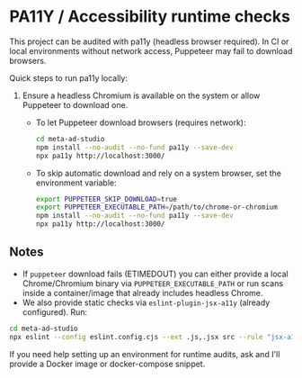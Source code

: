 PA11Y / Accessibility runtime checks
===================================

This project can be audited with pa11y (headless browser required). In CI or local environments without network access, Puppeteer may fail to download browsers.

Quick steps to run pa11y locally:

1. Ensure a headless Chromium is available on the system or allow Puppeteer to download one.

   - To let Puppeteer download browsers (requires network):

     ```bash
     cd meta-ad-studio
     npm install --no-audit --no-fund pa11y --save-dev
     npx pa11y http://localhost:3000/
     ```

   - To skip automatic download and rely on a system browser, set the environment variable:

     ```bash
     export PUPPETEER_SKIP_DOWNLOAD=true
     export PUPPETEER_EXECUTABLE_PATH=/path/to/chrome-or-chromium
     npm install --no-audit --no-fund pa11y --save-dev
     npx pa11y http://localhost:3000/
     ```

Notes
-----
- If `puppeteer` download fails (ETIMEDOUT) you can either provide a local Chrome/Chromium binary via `PUPPETEER_EXECUTABLE_PATH` or run scans inside a container/image that already includes headless Chrome.
- We also provide static checks via `eslint-plugin-jsx-a11y` (already configured). Run:

```bash
cd meta-ad-studio
npx eslint --config eslint.config.cjs --ext .js,.jsx src --rule "jsx-a11y/alt-text:warn"
```

If you need help setting up an environment for runtime audits, ask and I'll provide a Docker image or docker-compose snippet.
